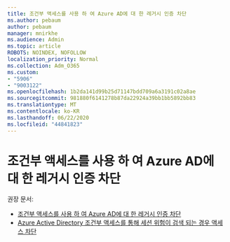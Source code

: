 ```yaml
---
title: 조건부 액세스를 사용 하 여 Azure AD에 대 한 레거시 인증 차단
ms.author: pebaum
author: pebaum
manager: mnirkhe
ms.audience: Admin
ms.topic: article
ROBOTS: NOINDEX, NOFOLLOW
localization_priority: Normal
ms.collection: Adm_O365
ms.custom:
- "5906"
- "9003122"
ms.openlocfilehash: 1b2da141d99b25d71147bdd709a6a3191c02a8ae
ms.sourcegitcommit: 981880f6141278b87da22924a39bb1bb5892bb83
ms.translationtype: MT
ms.contentlocale: ko-KR
ms.lasthandoff: 06/22/2020
ms.locfileid: "44841823"
---
```

# <a name="block-legacy-authentication-to-azure-ad-with-conditional-access"></a>조건부 액세스를 사용 하 여 Azure AD에 대 한 레거시 인증 차단

권장 문서:

- [조건부 액세스를 사용 하 여 Azure AD에 대 한 레거시 인증 차단](https://docs.microsoft.com/azure/active-directory/conditional-access/block-legacy-authentication#next-steps)
- [Azure Active Directory 조건부 액세스를 통해 세션 위험이 검색 되는 경우 액세스 차단](https://docs.microsoft.com/azure/active-directory/conditional-access/app-sign-in-risk)